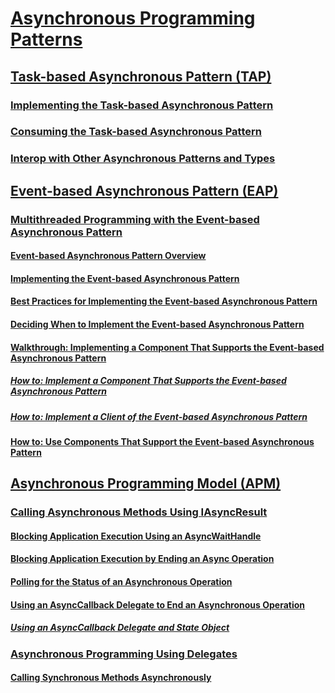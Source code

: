 # [Asynchronous Programming Patterns](index.md)
## [Task-based Asynchronous Pattern (TAP)](task-based-asynchronous-pattern-tap.md)
### [Implementing the Task-based Asynchronous Pattern](implementing-the-task-based-asynchronous-pattern.md)
### [Consuming the Task-based Asynchronous Pattern](consuming-the-task-based-asynchronous-pattern.md)
### [Interop with Other Asynchronous Patterns and Types](interop-with-other-asynchronous-patterns-and-types.md)
## [Event-based Asynchronous Pattern (EAP)](event-based-asynchronous-pattern-eap.md)
### [Multithreaded Programming with the Event-based Asynchronous Pattern](multithreaded-programming-with-the-event-based-asynchronous-pattern.md)
#### [Event-based Asynchronous Pattern Overview](event-based-asynchronous-pattern-overview.md)
#### [Implementing the Event-based Asynchronous Pattern](implementing-the-event-based-asynchronous-pattern.md)
#### [Best Practices for Implementing the Event-based Asynchronous Pattern](best-practices-for-implementing-the-event-based-asynchronous-pattern.md)
#### [Deciding When to Implement the Event-based Asynchronous Pattern](deciding-when-to-implement-the-event-based-asynchronous-pattern.md)
#### [Walkthrough: Implementing a Component That Supports the Event-based Asynchronous Pattern](component-that-supports-the-event-based-asynchronous-pattern.md)
##### [How to: Implement a Component That Supports the Event-based Asynchronous Pattern](component-that-supports-the-event-based-asynchronous-pattern.md)
##### [How to: Implement a Client of the Event-based Asynchronous Pattern](how-to-implement-a-client-of-the-event-based-asynchronous-pattern.md)
#### [How to: Use Components That Support the Event-based Asynchronous Pattern](how-to-use-components-that-support-the-event-based-asynchronous-pattern.md)
## [Asynchronous Programming Model (APM)](asynchronous-programming-model-apm.md)
### [Calling Asynchronous Methods Using IAsyncResult](calling-asynchronous-methods-using-iasyncresult.md)
#### [Blocking Application Execution Using an AsyncWaitHandle](blocking-application-execution-using-an-asyncwaithandle.md)
#### [Blocking Application Execution by Ending an Async Operation](blocking-application-execution-by-ending-an-async-operation.md)
#### [Polling for the Status of an Asynchronous Operation](polling-for-the-status-of-an-asynchronous-operation.md)
#### [Using an AsyncCallback Delegate to End an Asynchronous Operation](using-an-asynccallback-delegate-to-end-an-asynchronous-operation.md)
##### [Using an AsyncCallback Delegate and State Object](using-an-asynccallback-delegate-and-state-object.md)
### [Asynchronous Programming Using Delegates](asynchronous-programming-using-delegates.md)
#### [Calling Synchronous Methods Asynchronously](calling-synchronous-methods-asynchronously.md)

